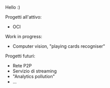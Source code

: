 Hello :)

Progetti all'attivo:
 - OCI

Work in progress:
 - Computer vision, "playing cards recogniser"

Progetti futuri:
 - Rete P2P
 - Servizio di streaming
 - "Analytics pollution"
 - ...

